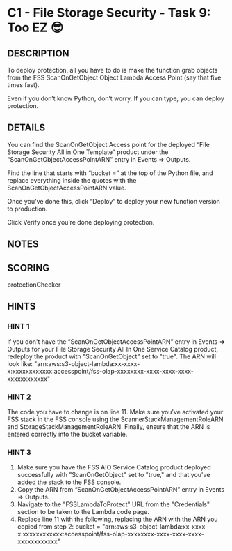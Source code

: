 # C1 - File Storage Security - Task 9: Too EZ 😎

## DESCRIPTION

To deploy protection, all you have to do is make the function grab objects from the FSS ScanOnGetObject Object Lambda Access Point (say that five times fast).

Even if you don’t know Python, don’t worry. If you can type, you can deploy protection.

## DETAILS

You can find the ScanOnGetObject Access point for the deployed “File Storage Security All in One Template” product under the “ScanOnGetObjectAccessPointARN” entry in Events ⇒ Outputs.

Find the line that starts with “bucket =” at the top of the Python file, and replace everything inside the quotes with the ScanOnGetObjectAccessPointARN value.

Once you’ve done this, click “Deploy” to deploy your new function version to production.

Click Verify once you’re done deploying protection.

## NOTES

## SCORING

protectionChecker

## HINTS

### HINT 1
If you don't have the “ScanOnGetObjectAccessPointARN” entry in Events ⇒ Outputs for your File Storage Security All In One Service Catalog product, redeploy the product with "ScanOnGetObject" set to "true". The ARN will look like: "arn:aws:s3-object-lambda:xx-xxxx-x:xxxxxxxxxxxx:accesspoint/fss-olap-xxxxxxxx-xxxx-xxxx-xxxx-xxxxxxxxxxxx"

### HINT 2
The code you have to change is on line 11. Make sure you've activated your FSS stack in the FSS console using the ScannerStackManagementRoleARN and StorageStackManagementRoleARN. Finally, ensure that the ARN is entered correctly into the bucket variable. 

### HINT 3

1. Make sure you have the FSS AIO Service Catalog product deployed successfully with "ScanOnGetObject" set to "true," and that you've added the stack to the FSS console.
2. Copy the ARN from “ScanOnGetObjectAccessPointARN” entry in Events ⇒ Outputs.
3. Navigate to the "FSSLambdaToProtect" URL from the "Credentials" section to be taken to the Lambda code page.
4. Replace line 11 with the following, replacing the ARN with the ARN you copied from step 2: bucket = "arn:aws:s3-object-lambda:xx-xxxx-x:xxxxxxxxxxxx:accesspoint/fss-olap-xxxxxxxx-xxxx-xxxx-xxxx-xxxxxxxxxxxx"